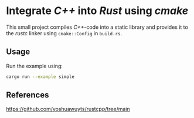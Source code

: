 # Integrate *C++* into *Rust* using *cmake*

This small project compiles *C++*-code into a static library and provides it to the *rustc* linker using `cmake::Config` in `build.rs`.

## Usage

Run the example using:

```bash
cargo run --example simple
```

## References

https://github.com/yoshuawuyts/rustcpp/tree/main

